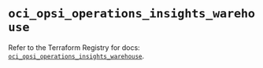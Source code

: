 # `oci_opsi_operations_insights_warehouse`

Refer to the Terraform Registry for docs: [`oci_opsi_operations_insights_warehouse`](https://registry.terraform.io/providers/hashicorp/oci/7.19.0/docs/resources/opsi_operations_insights_warehouse).
